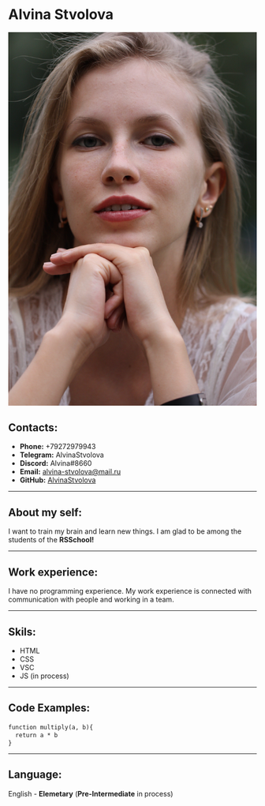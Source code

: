 # Alvina Stvolova

![My photo](me.CR2)

## Contacts:
- **Phone:** +79272979943
- **Telegram:** AlvinaStvolova
- **Discord:** Alvina#8660
- **Email:** alvina-stvolova@mail.ru
- **GitHub:** [AlvinaStvolova](https://github.com/AlvinaStvolova)

---

## About my self:
I want to train my brain and learn new things. I am glad to be among the students of the **RSSchool!**

---

## Work experience:
I have no programming experience. My work experience is connected with communication with people and working in a team.

---

## Skils:
- HTML
- CSS
- VSC
- JS (in process)

---

## Code Examples:
```
function multiply(a, b){
  return a * b
}

```

---

## Language:
English - **Elemetary** (**Pre-Intermediate** in process)


